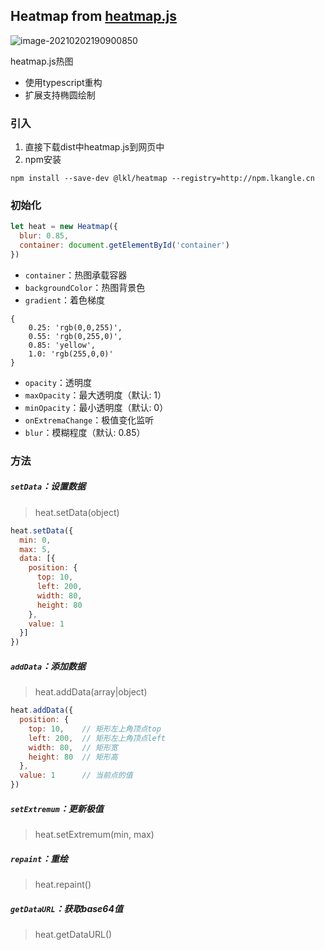 ## Heatmap from [heatmap.js](https://github.com/pa7/heatmap.js)

![image-20210202190900850](https://gitee.com/likangle/static-file/raw/master/mac-pic/9pmc-20210202190901.png)

heatmap.js热图

- 使用typescript重构
- 扩展支持椭圆绘制

### 引入

1. 直接下载dist中heatmap.js到网页中
2. npm安装

```shell
npm install --save-dev @lkl/heatmap --registry=http://npm.lkangle.cn
```

### 初始化

```javascript
let heat = new Heatmap({
  blur: 0.85,
  container: document.getElementById('container')
})
```

- `container`：热图承载容器
- `backgroundColor`：热图背景色
- `gradient`：着色梯度
```json5
{
    0.25: 'rgb(0,0,255)',
    0.55: 'rgb(0,255,0)',
    0.85: 'yellow',
    1.0: 'rgb(255,0,0)'
}
```
- `opacity`：透明度
- `maxOpacity`：最大透明度（默认: 1）
- `minOpacity`：最小透明度（默认: 0）
- `onExtremaChange`：极值变化监听
- `blur`：模糊程度（默认: 0.85）

### 方法

##### `setData`：设置数据

> heat.setData(object)

```javascript
heat.setData({
  min: 0,
  max: 5,
  data: [{
    position: {
      top: 10,
      left: 200,
      width: 80,
      height: 80
    },
    value: 1
  }]
})
```

##### `addData`：添加数据

> heat.addData(array|object)

```javascript
heat.addData({
  position: {
    top: 10,    // 矩形左上角顶点top
    left: 200,  // 矩形左上角顶点left
    width: 80,  // 矩形宽
    height: 80  // 矩形高
  },
  value: 1      // 当前点的值
})
```

##### `setExtremum`：更新极值

> heat.setExtremum(min, max)

##### `repaint`：重绘

> heat.repaint()

##### `getDataURL`：获取base64值

> heat.getDataURL()
